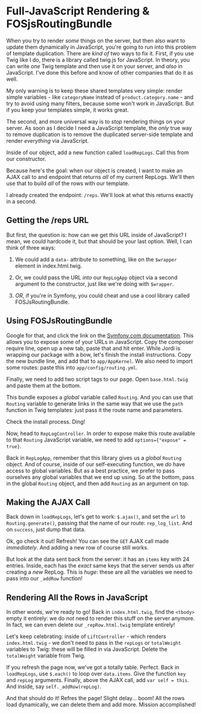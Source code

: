 # Full-JavaScript Rendering & FOSjsRoutingBundle

When you try to render *some* things on the server, but then also want to update them
dynamically in JavaScript, you're going to run into this problem of template duplication.
There are *kind of* two ways to fix it. First, if you use Twig like I do, there is
a library called twig.js for JavaScript. In theory, you can write *one* Twig template
and then use it on your server, and *also* in JavaScript. I've done this before and
know of other companies that do it as well.

My only warning is to keep these shared templates very simple: render simple variables -
like `categoryName` instead of `product.category.name` - and try to avoid using many
filters, because some won't work in JavaScript. But if you keep your templates simple,
it works great.

The second, and more universal way is to *stop* rendering things on your server.
As soon as I decide I need a JavaScript template, the *only* true way to remove
duplication is to remove the duplicated server-side template and render *everything*
via JavaScript.

Inside of our object, add a new function called `loadRepLogs`. Call this from our
constructor.

Because here's the goal: when our object is created, I want to make an AJAX call
to and endpoint that returns *all* of my current RepLogs. We'll then use that to
build *all* of the rows with our template.

I already created the endpoint: `/reps`. We'll look at what this returns exactly
in a second.

## Getting the /reps URL

But first, the question is: how can we get this URL inside of JavaScript? I mean,
we could hardcode it, but that should be your last option. Well, I can think of
three ways:

1. We could add a `data-` attribute to something, like on the `$wrapper` element
   in index.html.twig.

2. Or, we could pass the URL *into* our `RepLogApp` object via a second argument
   to the constructor, just like we're doing with `$wrapper`.

3. *OR*, if you're in Symfony, you could cheat and use a cool library called FOSJsRoutingBundle.

## Using FOSJsRoutingBundle

Google for that, and click the link on the
[Symfony.com documentation](https://symfony.com/doc/master/bundles/FOSJsRoutingBundle/index.html).
This allows you to expose some of your URLs in JavaScript. Copy the composer require
line, open up a new tab, paste that and hit enter. While Jordi is wrapping our package
with a bow, let's finish the install instructions. Copy the new bundle line, and
add that to `app/AppKernel`. We also need to import some routes: paste this into
`app/config/routing.yml`. 

Finally, we need to add two script tags to our page. Open `base.html.twig` and paste
them at the bottom.

This bundle exposes a *global* variable called `Routing`. And you can use that `Routing`
variable to generate links in the same way that we use the `path` function in Twig
templates: just pass it the route name and parameters.

Check the install process. Ding!

Now, head to `RepLogController`. In order to expose make this route available to
that `Routing` JavaScript variable, we need to add `options={"expose" = true}`.

Back in `RepLogApp`, remember that this library gives us a *global* `Routing` object.
And of course, inside of our self-executing function, we *do* have access to global
variables. But as a best practice, we prefer to pass ourselves any global variables
that we end up using. So at the bottom, pass in the global `Routing` object, and
then add `Routing` as an argument on top.

## Making the AJAX Call

Back down in `loadRepLogs`, let's get to work: `$.ajax()`, and set the `url` to
`Routing.generate()`, passing that the name of our route: `rep_log_list`. And on
`success`, just dump that data.

Ok, go check it out! Refresh! You can see the `GET` AJAX call made *immediately*.
And adding a new row of course still works.

But look at the data sent back from the server: it has an `items` key with 24 entries.
Inside, each has the *exact* same keys that the server sends us after creating
a *new* RepLog. This is *huge*: these are all the variables we need to pass into
our `_addRow` function!

## Rendering All the Rows in JavaScript

In other words, we're ready to go! Back in `index.html.twig`, find the `<tbody>`
empty it entirely: we do *not* need to render this stuff on the server anymore.
In fact, we can even delete our `_repRow.html.twig` template entirely!

Let's keep celebrating: inside of `LiftController` - which renders `index.html.twig` -
we don't need to pass in the `repLogs` or `totalWeight` variables to Twig: these
will be filled in via JavaScript. Delete the `totalWeight` variable from Twig.

If you refresh the page now, we've got a totally table. Perfect. Back in `loadRepLogs`,
use `$.each()` to loop over `data.items`. Give the function `key` and `repLog` arguments.
Finally, above the AJAX call, add `var self = this`. And inside, say `self._addRow(repLog)`.

And that should do it! Refres the page! Slight delay... boom! All the rows load
dynamically, we can delete them and add more. Mission accomplished!
